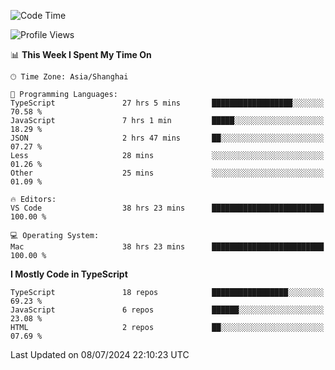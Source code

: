 <!--START_SECTION:waka-->
![Code Time](http://img.shields.io/badge/Code%20Time-6%2C350%20hrs%2037%20mins-blue)

![Profile Views](http://img.shields.io/badge/Profile%20Views-0-blue)

📊 **This Week I Spent My Time On** 

```text
🕑︎ Time Zone: Asia/Shanghai

💬 Programming Languages: 
TypeScript               27 hrs 5 mins       ██████████████████░░░░░░░   70.58 % 
JavaScript               7 hrs 1 min         █████░░░░░░░░░░░░░░░░░░░░   18.29 % 
JSON                     2 hrs 47 mins       ██░░░░░░░░░░░░░░░░░░░░░░░   07.27 % 
Less                     28 mins             ░░░░░░░░░░░░░░░░░░░░░░░░░   01.26 % 
Other                    25 mins             ░░░░░░░░░░░░░░░░░░░░░░░░░   01.09 % 

🔥 Editors: 
VS Code                  38 hrs 23 mins      █████████████████████████   100.00 % 

💻 Operating System: 
Mac                      38 hrs 23 mins      █████████████████████████   100.00 % 
```

**I Mostly Code in TypeScript** 

```text
TypeScript               18 repos            █████████████████░░░░░░░░   69.23 % 
JavaScript               6 repos             ██████░░░░░░░░░░░░░░░░░░░   23.08 % 
HTML                     2 repos             ██░░░░░░░░░░░░░░░░░░░░░░░   07.69 % 
```




 Last Updated on 08/07/2024 22:10:23 UTC
<!--END_SECTION:waka-->
